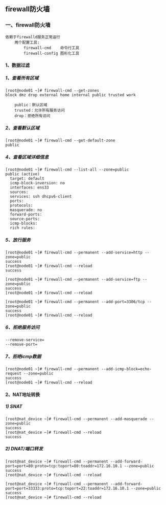 ## firewall防火墙

### 一、firewall防火墙

```
依赖于firewalld服务正常运行 
	两个配置工具:
		firewall-cmd	命令行工具
		firewall-config	图形化工具
```

#### 1、数据过滤

##### 1、查看所有区域

```
[root@node01 ~]# firewall-cmd --get-zones 
block dmz drop external home internal public trusted work

	public：默认区域
	trusted：允许所有服务访问
	drop：拒绝所有访问
```

##### 2、查看默认区域

```
[root@node01 ~]# firewall-cmd --get-default-zone 
public
```

##### 4、查看区域详细信息

```
[root@node01 ~]# firewall-cmd --list-all --zone=public 
public (active)
  target: default
  icmp-block-inversion: no
  interfaces: ens33
  sources: 
  services: ssh dhcpv6-client
  ports: 
  protocols: 
  masquerade: no
  forward-ports: 
  source-ports: 
  icmp-blocks: 
  rich rules: 
```

##### 5、放行服务

```
[root@node01 ~]# firewall-cmd --permanent --add-service=http --zone=public 
success
[root@node01 ~]# firewall-cmd --reload 
success

```

```
[root@node01 ~]# firewall-cmd --permanent --add-service=ftp --zone=public 
success
[root@node01 ~]# firewall-cmd --reload 
```

```
[root@node01 ~]# firewall-cmd --permanent --add-port=3306/tcp --zone=public 
success
[root@node01 ~]# firewall-cmd --reload 
```

##### 6、拒绝服务访问

```
--remove-service=
--remove-port=
```

##### 7、拒绝icmp数据

```
[root@node01 ~]# firewall-cmd --permanent --add-icmp-block=echo-request --zone=public 
success
[root@node01 ~]# firewall-cmd --reload 
```



#### 2、NAT地址转换

##### 1) SNAT

```
[root@nat_device ~]# firewall-cmd --permanent --add-masquerade --zone=public 
success
[root@nat_device ~]# firewall-cmd --reload 
success
```

##### 2) DNAT/端口转发

```
[root@nat_device ~]# firewall-cmd --permanent --add-forward-port=port=80:proto=tcp:toport=80:toaddr=172.16.10.1 --zone=public 
success
[root@nat_device ~]# firewall-cmd --reload 

```

```
[root@nat_device ~]# firewall-cmd --permanent --add-forward-port=port=33333:proto=tcp:toport=22:toaddr=172.16.10.1 --zone=public 
success
[root@nat_device ~]# firewall-cmd --reload 
```



















